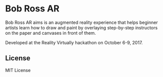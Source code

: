 Bob Ross AR
==

Bob Ross AR aims is an augmented reality experience that helps beginner artists learn how to draw and paint by overlaying step-by-step instructors on the paper and canvases in front of them.

Developed at the Reality Virtually hackathon  on October 6-9, 2017.

## License
MIT License
